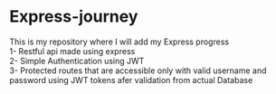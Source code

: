 # Express-journey
This is my repository where I will add my Express progress
<br>
1-  Restful api made using express
<br>
2- Simple Authentication using JWT
<br>
3- Protected routes that are accessible only with valid username and password using JWT tokens afer validation from actual Database
